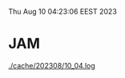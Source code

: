 Thu Aug 10 04:23:06 EEST 2023
# JAM
<a href='./cache/202308/10_04.log'>./cache/202308/10_04.log</a>

